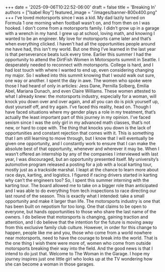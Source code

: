 +++
date = '2025-09-06T10:22:52-06:00'
draft = false
title = 'Breaking In'
authors = ["Isabel Roy"]
featured_image = "/images/banner-800x400.png"
+++
I’ve loved motorsports since I was a kid. My dad lazily turned on Formula 1 one morning when football wasn’t on, and from then on I was hooked. I don't come from a motorsports family. I didn’t grow up in a garage with a wrench in my hand. I grew up at school, loving math, and knowing I wanted to be an engineer. My love for motorsports came later and that’s when everything clicked. I haven't had all the opportunities people around me have had, this isn't my world. But one thing I’ve learned in the last year is that perseverance beats luck every time. 
Earlier this summer I had the opportunity to attend the DirtFish Women in Motorsports summit in Seattle. I desperately needed to reconnect with motorsports. College is hard, and I had lost touch with where I wanted to end up, even considering changing my major. So I walked into this summit knowing that I would walk out sure, one way or another. I spent the day in awe. The women who spoke were those I had heard of only in articles: Jess Dane, Pernilla Solberg, Emilia Abel, Mariana Dunach, and even Claire Williams. These women attested to what I already knew: the motorsports industry, especially for a woman, will knock you down over and over again, and all you can do is pick yourself up, dust yourself off, and try again. I’ve faced this reality, head on. 
Though I have faced situations where my gender plays a role in my treatment, that’s actually the least important part of this journey in my opinion. I’ve faced sexism since I was the only girl in my advanced math classes, that’s not new, or hard to cope with. The thing that knocks you down is the lack of opportunities and constant rejection that comes with it. This is something that I am still learning to move through, but I know that I will eventually be given one opportunity, and I constantly work to ensure that I can make the absolute best of that opportunity, whenever and wherever it may be. 
When I wasn’t offered an internship by any of the companies I interviewed with last year, I was discouraged, but an opportunity presented itself. My university’s automotive program released a posting for a job with a local karting tour, mostly just as a trackside marshal. I leapt at the chance to learn more about race days, karting, and logistics. I figured if racing drivers started in karting why can’t the engineers too? So, I spent this summer interning with the karting tour. The board allowed me to take on a bigger role than anticipated and I was able to do everything from tech inspections to race directing our last round of the season. This is exactly what I intended: take a small opportunity and make it larger than life. 
The motorsports industry is one that has been built on nepotism for too long. One that claims to be open to everyone, but hands opportunities to those who share the last name of the owners. I do believe that motorsports is changing, gaining traction and attention, and I do believe that the intention for the future is moving away from this exclusive family club culture. However, in order for this change to happen, people like me and you, those who come from a world nowhere near motorsports, need to have the courage to break into the world. That is the one thing I wish there were more of, women who come from outside motorsports breaking their way into the field. And the good news is that I intend to do just that. Welcome to The Woman in the Garage. I hope my journey inspires just one little girl who looks up at the TV wondering how she can become a woman in those garages.
